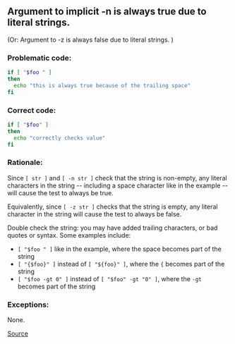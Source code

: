 ## Argument to implicit -n is always true due to literal strings.
(Or: Argument to -z is always false due to literal strings. )

### Problematic code:

```sh
if [ "$foo " ]
then
  echo "this is always true because of the trailing space"
fi
```

### Correct code:

```sh
if [ "$foo" ]
then
  echo "correctly checks value"
fi
```

### Rationale:

Since `[ str ]` and `[ -n str ]` check that the string is non-empty, any literal characters in the string -- including a space character like in the example -- will cause the test to always be true.

Equivalently, since `[ -z str ]` checks that the string is empty, any literal character in the string will cause the test to always be false.

Double check the string: you may have added trailing characters, or bad quotes or syntax. Some examples include:

* `[ "$foo " ]` like in the example, where the space becomes part of the string
* `[ "{$foo}" ]` instead of `[ "${foo}" ]`, where the `{` becomes part of the string
* `[ "$foo -gt 0" ]` instead of `[ "$foo" -gt "0" ]`, where the `-gt` becomes part of the string


### Exceptions:

None.

[Source](https://github.com/koalaman/shellcheck/wiki/SC2157)

